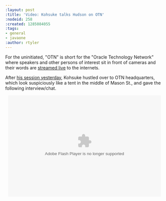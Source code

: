 ```yaml
---
:layout: post
:title: 'Video: Kohsuke talks Hudson on OTN'
:nodeid: 258
:created: 1285084055
:tags:
- general
- javaone
:author: rtyler
---
```

For the uninitiated, "OTN" is short for the "Oracle Technology Network" where speakers and other persons of interest sit in front of cameras and their words are [streamed live](https://www.oracle.com/us/javaonedevelop/oracle-technology-network-live-166853.html) to the internets.

After [his session yesterday](https://jenkins.io/content/live-blog-kohsukes-presentation-javaone), Kohsuke hustled over to OTN headquarters, which look suspiciously like a tent in the middle of Mason St., and gave the following interview/chat.

<center>
<object id="flashObj" width="486" height="322" classid="clsid:D27CDB6E-AE6D-11cf-96B8-444553540000" codebase="https://download.macromedia.com/pub/shockwave/cabs/flash/swflash.cab#version=9,0,47,0"><param name="movie" value="https://c.brightcove.com/services/viewer/federated_f9?isVid=1" /><param name="bgcolor" value="#FFFFFF" /><param name="flashVars" value="videoId=610282501001&linkBaseURL=http%3A%2F%2Fmedianetwork.oracle.com%2Fmedia%2Fshow%2F15622&playerID=1640183659&playerKey=AQ%2E%2E,AAAAAFcSbzI%2E,OkyYKKfkn3za9MF0qI3Ufg1AerdkqfR3&domain=embed&dynamicStreaming=true" /><param name="base" value="https://admin.brightcove.com" /><param name="seamlesstabbing" value="false" /><param name="allowFullScreen" value="true" /><param name="swLiveConnect" value="true" /><param name="allowScriptAccess" value="always" /><embed src="https://c.brightcove.com/services/viewer/federated_f9?isVid=1" bgcolor="#FFFFFF" flashVars="videoId=610282501001&linkBaseURL=http%3A%2F%2Fmedianetwork.oracle.com%2Fmedia%2Fshow%2F15622&playerID=1640183659&playerKey=AQ%2E%2E,AAAAAFcSbzI%2E,OkyYKKfkn3za9MF0qI3Ufg1AerdkqfR3&domain=embed&dynamicStreaming=true" base="https://admin.brightcove.com" name="flashObj" width="486" height="322" seamlesstabbing="false" type="application/x-shockwave-flash" allowFullScreen="true" swLiveConnect="true" allowScriptAccess="always" pluginspage="https://www.macromedia.com/shockwave/download/index.cgi?P1_Prod_Version=ShockwaveFlash"></embed></object>
</center>
<!--break-->
